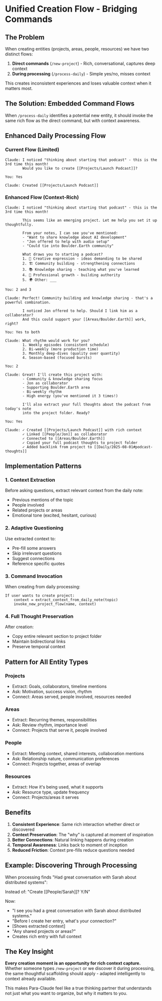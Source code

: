 # Unified Creation Flow - Bridging Commands

## The Problem

When creating entities (projects, areas, people, resources) we have two distinct flows:
1. **Direct commands** (`/new-project`) - Rich, conversational, captures deep context
2. **During processing** (`/process-daily`) - Simple yes/no, misses context

This creates inconsistent experiences and loses valuable context when it matters most.

## The Solution: Embedded Command Flows

When `/process-daily` identifies a potential new entity, it should invoke the same rich flow as the direct command, but with context awareness.

## Enhanced Daily Processing Flow

### Current Flow (Limited)
```
Claude: I noticed "thinking about starting that podcast" - this is the 3rd time this month!
        Would you like to create [[Projects/Launch Podcast]]?
        
You: Yes

Claude: Created [[Projects/Launch Podcast]]
```

### Enhanced Flow (Context-Rich)
```
Claude: I noticed "thinking about starting that podcast" - this is the 3rd time this month!
        
        This seems like an emerging project. Let me help you set it up thoughtfully.
        
        From your notes, I can see you've mentioned:
        - "Want to share knowledge about AI development"
        - "Jon offered to help with audio setup"
        - "Could tie into Boulder.Earth community"
        
        What draws you to starting a podcast?
        1. 🎨 Creative expression - ideas demanding to be shared
        2. 🏗️ Community building - strengthening connections
        3. 📚 Knowledge sharing - teaching what you've learned
        4. 💼 Professional growth - building authority
        5. 🌍 Other: ___

You: 2 and 3

Claude: Perfect! Community building and knowledge sharing - that's a powerful combination.
        
        I noticed Jon offered to help. Should I link him as a collaborator?
        And this could support your [[Areas/Boulder.Earth]] work, right?

You: Yes to both

Claude: What rhythm would work for you?
        1. Weekly episodes (consistent schedule)
        2. Bi-weekly (more production time)
        3. Monthly deep-dives (quality over quantity)
        4. Season-based (focused bursts)

You: 2

Claude: Great! I'll create this project with:
        - Community & knowledge sharing focus
        - Jon as collaborator
        - Supporting Boulder.Earth area
        - Bi-weekly rhythm
        - High energy (you've mentioned it 3 times!)
        
        I'll also extract your full thoughts about the podcast from today's note 
        into the project folder. Ready?

You: Yes

Claude: ✓ Created [[Projects/Launch Podcast]] with rich context
        ✓ Linked [[People/Jon]] as collaborator
        ✓ Connected to [[Areas/Boulder.Earth]]
        ✓ Copied your full podcast thoughts to project folder
        ✓ Added backlink from project to [[Daily/2025-08-01#podcast-thoughts]]
```

## Implementation Patterns

### 1. Context Extraction
Before asking questions, extract relevant context from the daily note:
- Previous mentions of the topic
- People involved
- Related projects or areas
- Emotional tone (excited, hesitant, curious)

### 2. Adaptive Questioning
Use extracted context to:
- Pre-fill some answers
- Skip irrelevant questions
- Suggest connections
- Reference specific quotes

### 3. Command Invocation
When creating from daily processing:
```
If user wants to create project:
    context = extract_context_from_daily_note(topic)
    invoke_new_project_flow(name, context)
```

### 4. Full Thought Preservation
After creation:
- Copy entire relevant section to project folder
- Maintain bidirectional links
- Preserve temporal context

## Pattern for All Entity Types

### Projects
- Extract: Goals, collaborators, timeline mentions
- Ask: Motivation, success vision, rhythm
- Connect: Areas served, people involved, resources needed

### Areas
- Extract: Recurring themes, responsibilities
- Ask: Review rhythm, importance level
- Connect: Projects that serve it, people involved

### People
- Extract: Meeting context, shared interests, collaboration mentions
- Ask: Relationship nature, communication preferences
- Connect: Projects together, areas of overlap

### Resources
- Extract: How it's being used, what it supports
- Ask: Resource type, update frequency
- Connect: Projects/areas it serves

## Benefits

1. **Consistent Experience**: Same rich interaction whether direct or discovered
2. **Context Preservation**: The "why" is captured at moment of inspiration
3. **Better Connections**: Natural linking happens during creation
4. **Temporal Awareness**: Links back to moment of inception
5. **Reduced Friction**: Context pre-fills reduce questions needed

## Example: Discovering Through Processing

When processing finds "Had great conversation with Sarah about distributed systems":

Instead of: "Create [[People/Sarah]]? Y/N"

Now: 
- "I see you had a great conversation with Sarah about distributed systems."
- "Before I create her entry, what's your connection?"
- [Shows extracted context]
- "Any shared projects or areas?"
- Creates rich entry with full context

## The Key Insight

**Every creation moment is an opportunity for rich context capture.** Whether someone types `/new-project` or we discover it during processing, the same thoughtful scaffolding should apply - adapted intelligently to context already available.

This makes Para-Claude feel like a true thinking partner that understands not just what you want to organize, but why it matters to you.